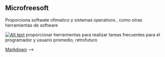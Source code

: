 ## Microfreesoft 
Proporciona softwate ofimatico y sistemas operativos , como otras herramientas de software

[![Alt text](https://ia601206.us.archive.org/33/items/2_20231231/2.png)](https://www.youtube.com/watch?v=zeYzCOp8Dus)
proporcionar herramientas para realizar tareas frecuentes para el programador y usuario promedio, retrofuturo 

 [Markdown](https://docs.github.com/github/writing-on-github/getting-started-with-writing-and-formatting-on-github/basic-writing-and-formatting-syntax)
-->
